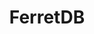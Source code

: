 ---
blog: https://blog.ferretdb.io/
codehost: https://github.com/https://github.com/FerretDB
linkedin: https://linkedin.com/company/80672744
logohandle: ferretdb
sort: ferretdb
title: FerretDB
twitter: https://x.com/ferret_db
website: https://www.ferretdb.com/
---